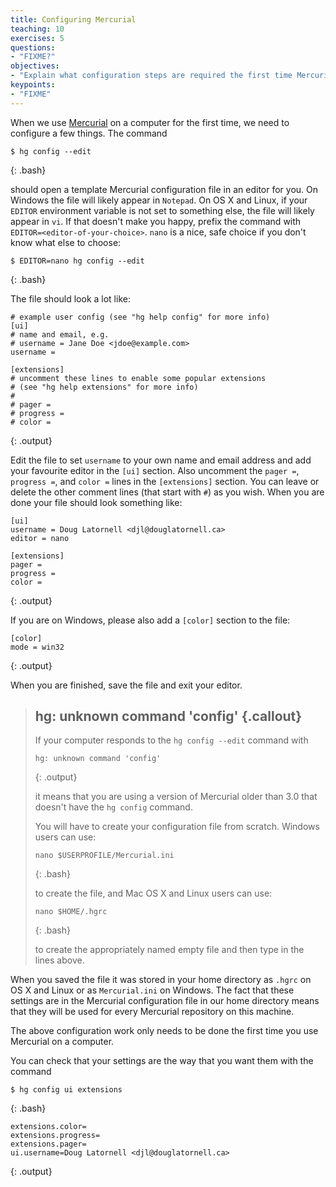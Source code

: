 ```yaml
---
title: Configuring Mercurial
teaching: 10
exercises: 5
questions:
- "FIXME?"
objectives:
- "Explain what configuration steps are required the first time Mercurial is used on a computer."
keypoints:
- "FIXME"
---
```


When we use [Mercurial](http://mercurial.selenic.com/) on a computer for the
first time,
we need to configure a few things.
The command

~~~
$ hg config --edit
~~~
{: .bash}

should open a template Mercurial configuration file in an editor for you.
On Windows the file will likely appear in `Notepad`.
On OS X and Linux,
if your `EDITOR` environment variable is not set to something else,
the file will likely appear in `vi`.
If that doesn't make you happy,
prefix the command with `EDITOR=<editor-of-your-choice>`.
`nano` is a nice,
safe choice if you don't know what else to choose:

~~~
$ EDITOR=nano hg config --edit
~~~
{: .bash}

The file should look a lot like:

~~~
# example user config (see "hg help config" for more info)
[ui]
# name and email, e.g.
# username = Jane Doe <jdoe@example.com>
username =

[extensions]
# uncomment these lines to enable some popular extensions
# (see "hg help extensions" for more info)
#
# pager =
# progress =
# color =
~~~
{: .output}

Edit the file to set `username` to your own name and email address and add your
favourite editor in the `[ui]` section.
Also uncomment the `pager =`,
`progress =`,
and `color =` lines in the `[extensions]` section.
You can leave or delete the other comment lines (that start with `#`) as you wish.
When you are done your file should look something like:

~~~
[ui]
username = Doug Latornell <djl@douglatornell.ca>
editor = nano

[extensions]
pager =
progress =
color =
~~~
{: .output}

If you are on Windows,
please also add a `[color]` section to the file:

~~~
[color]
mode = win32
~~~
{: .output}

When you are finished,
save the file and exit your editor.


> ## hg: unknown command 'config' {.callout}
>
> If your computer responds to the `hg config --edit` command with
>
> ~~~
> hg: unknown command 'config'
> ~~~
> {: .output}
>
> it means that you are using a version of Mercurial older than 3.0 that
> doesn't have the `hg config` command.
>
> You will have to create your configuration file from scratch.
> Windows users can use:
>
> ~~~
> nano $USERPROFILE/Mercurial.ini
> ~~~
> {: .bash}
>
> to create the file,
> and Mac OS X and Linux users can use:
>
> ~~~
> nano $HOME/.hgrc
> ~~~
> {: .bash}
>
> to create the appropriately named empty file and then type in the lines
> above.


When you saved the file it was stored in your home directory as `.hgrc` on OS X and
Linux or as `Mercurial.ini` on Windows.
The fact that these settings are in the Mercurial configuration file in our home
directory means that they will be used for every Mercurial repository on this
machine.

The above configuration work only needs to be done the first time you use
Mercurial on a computer.

You can check that your settings are the way that you want them with the command

~~~
$ hg config ui extensions
~~~
{: .bash}

~~~
extensions.color=
extensions.progress=
extensions.pager=
ui.username=Doug Latornell <djl@douglatornell.ca>
~~~
{: .output}
